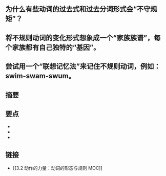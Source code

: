 ## 为什么有些动词的过去式和过去分词形式会“不守规矩”？


## 将不规则动词的变化形式想象成一个“家族族谱”，每个家族都有自己独特的“基因”。


## 尝试用一个“联想记忆法”来记住不规则动词，例如：swim-swam-swum。


## 摘要


## 要点

- 
- 
- 

## 链接

- [[3.2 动作的力量：动词的形态与规则 MOC]]
